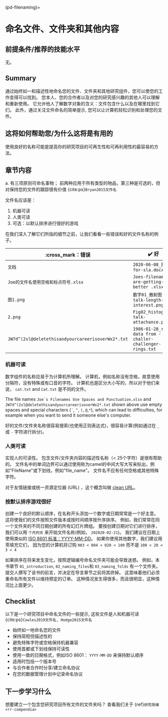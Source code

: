 (pd-filenaming)=
# 命名文件、文件夹和其他内容

## 前提条件/推荐的技能水平

无。

## Summary

通过始终如一和描述性地命名您的文件、文件夹和其他研究组件，您可以使您的工作变得可以找到。 您本人、您的合作者以及对您的研究感兴趣的其他人可以理解和重新使用。 它允许他人了解数字对象的含义：文件包含什么以及在哪里找到它们。 此外，通过关注文件命名的简单提示, 您可以让计算机轻松识别和处理您的文件。

## 这将如何帮助您/为什么这将是有用的

使用良好的名称可能是提高你的研究项目的可再生性和可再利用性的最容易的方法。

## 章节内容

a. 有三项原则可命名事物； 前两种应用于所有类型的物品，第三种是可选的，但对保持您的文件的跟踪很有价值 {cite:ps}`Bryan2015文件名`

文件名应该是：
1. 机器可读
2. 人类可读
3. 可选：以默认排序进行很好的游戏


在我们深入了解它们所指的细节之前，让我们看看一些错误和好的文件名称的例子。

| :cross_mark：错误                                    | ✔️ 好                                                     |
| ------------------------------------------------- | -------------------------------------------------------- |
| `文档`                                              | `2020-06-08_抽象-for-sla.docx`                             |
| `Joe的文件名使用空格和标点符号.xlsx`                           | `Joes-filenames-are-getting-better .xlsx`                |
| `图1.png`                                          | `数字01_散射图-talk-length-vs-interest.png`                   |
| `2.png`                                           | `Fig02_histogram-talk-attachance.png`                    |
| `JW7d^(2sl@deletethisandyourcareerisoverWx2*.txt` | `1986-01-28_raw-data from -challer-challenger-rings.txt` |


### 机器可读

数字组件的名称应易于为计算机所理解。 计算机，例如名称没有空格，故意使用分隔符，没有特殊或有口音的字符。 计算机也是区分大小写的，所以对于他们来说， `cat.txt` and `Cat.txt` 是不同的文件。

The file names `Joe´s Filenames Use Spaces and Punctuation.xlsx` and `JW7d^(2sl@deletethisandyourcareerisoverWx2*.txt` shown above use empty spaces and special characters (`´`, `^`, `(`, `@`,`*`), which can lead to difficulties, for example when you want to send it someone else's computer.

好的文件/文件夹名称很容易搜索(也使用正则表达式)，很容易计算(例如通过在 `_` 或 `-` 字符进行拆分)。

### 人类可读

实现人的可读性。 包含文件/文件夹内容的描述性名称（< 25个字符）是很有帮助的。 文件名中的单词边界可以通过使用称为camel的中间大写大写来标出，例如"FileName"或下划线，例如"file_name"。 文件名不应有任何空格或其他特殊字符。

对于友情链接或统一资源定位器 (URL) ，这个概念叫做 [clean URL](https://en.wikipedia.org/wiki/Clean_URL)。

### 按默认排序游戏很好

创建一个良好的默认顺序，在名称开头添加一个数字或日期常常是一个好主意。 这将使我们的文件按照文件版本或按时间顺序按升序排序。 例如，我们常常在同一个文件夹的不同日期创建的所有幻灯片牌组。 要按创建日期对它们进行排序，我们可以用 `个月的天` 来开始文件名称(例如， `202020-02-21`)。 我们建议在日期上使用类似的 [ISO 8601 标准：YYYY-MM-DD](https://en.wikipedia.org/wiki/ISO_8601)。 如果你使用其他数字，我们建议用零填充它们， 因为您的计算机将订购 `003 < 004 < 020 < 100` 而不是 `100 < 20 < 3 < 4`

如果排序在将来发生变化，按照逻辑编号命名文件夹可能会导致迷惑。 例如，本书章节 `01_introduction`, `02_naming_files`和 `03_naming_folds` 有一个文件夹。 提交人撰写了该书的前言，并决定在导言章节之前将其挤掉。 这意味着他们必须重命名所有文件以维持预定的订单。 这种情况发生得很多，而且很明显，这种情况比上面更少。

## Checklist

以下是一个研究项目中命名文件的一些提示, 这些文件是人和机器可读 {cite:ps}`Cowles2019文件名, Hodge2015文件名`

- 始终如一地命名您的文件
- 保持简短但描述性的
- 避免特殊字符或空格保持机器兼容
- 使用首都或下划线保持可读性
- 使用一致的日期格式，例如ISO 8601： `YYYY-MM-DD` 来保持默认顺序
- 适用时包括一个版本号
- 与合作者合作时分享/建立命名协议
- 在您的数据管理计划中记录命名协议


## 下一步学习什么

想要建立一个包含您研究项目所有文件的文件夹吗？ 查看我们关于 {ref}`研究简编<rr-compendia>`
